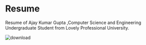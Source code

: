 # Resume
Resume of Ajay Kumar Gupta ,Computer Science and Engineering Undergraduate Student from Lovely Professional University.





![download](https://user-images.githubusercontent.com/63035732/175772978-29615ee5-c4a2-4327-8cb6-2e9b005185c2.png)
